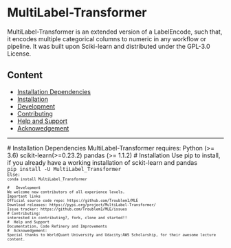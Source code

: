# MultiLabel-Transformer
MultiLabel-Transformer is an extended version of a LabelEncode, such that, it encodes multiple categorical columns to numeric in any workflow or pipeline. It was built upon Sciki-learn and distributed under the GPL-3.0 License.


## Content
- <a href='#Installation Dependencies'>Installation Dependencies<a/>
- <a href='#Installation Dependencies'>Installation
- <a href='#Development'>Development<a/>
- <a href='#Contributing'>Contributing<a/>
- <a href='#Help and Support'>Help and Support<a/>
- <a href='#Acknowedgement'>Acknowedgement<a/>
 
 -----------------------------------------------

<body>
# <a id = 'Installation Dependencies'>  Installation Dependencies <a/>
MultiLabel-Transformer requires:
Python (>= 3.6)
scikit-learn(>=0.23.2)
pandas (>= 1.1.2)
#  <a id = 'Installation'> Installation <a/>
Use pip to install, if you already have a working installation of sckit-learn and pandas
<section>
<code>pip install -U MultiLabel_Transformer<code/>
Else:
<code>conda install MultiLabel_Transformer<code/>
<section>
# <a id = 'Development'>  Development<a/>
We welcome new contributors of all experience levels.
Important links
Official source code repo: https://github.com/Troublem1/MLE
Download releases: https://pypi.org/project/MultiLabel-Transformer/
Issue tracker: https://github.com/Troublem1/MLE/issues
# <a id = 'Contributing'>Contributing<a/>:
interested in contributing?, fork, clone and started!!
# <a id = 'Help and Support'> Help and Support<a/>
Documentation, Code Refinery and Improvements
# <a id = 'Acknowedgement'> Acknowedgement:<a/>
Special thanks to WorldQuant University and Udacity:AWS Scholarship, for their awesome lecture content.
<body/>